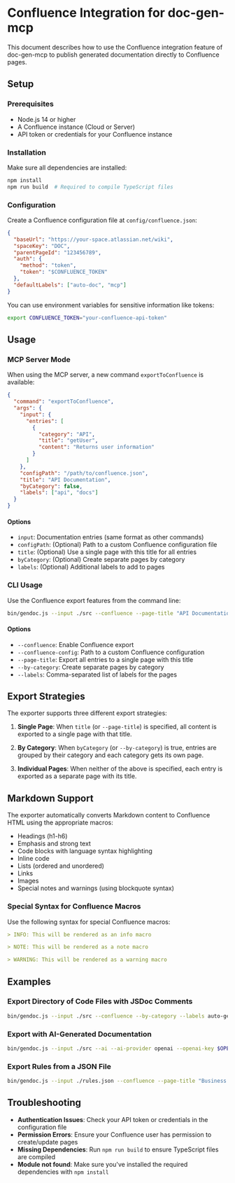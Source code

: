 # Confluence Integration for doc-gen-mcp

This document describes how to use the Confluence integration feature of doc-gen-mcp to publish generated documentation directly to Confluence pages.

## Setup

### Prerequisites

- Node.js 14 or higher
- A Confluence instance (Cloud or Server)
- API token or credentials for your Confluence instance

### Installation

Make sure all dependencies are installed:

```bash
npm install
npm run build  # Required to compile TypeScript files
```

### Configuration

Create a Confluence configuration file at `config/confluence.json`:

```json
{
  "baseUrl": "https://your-space.atlassian.net/wiki",
  "spaceKey": "DOC",
  "parentPageId": "123456789",
  "auth": {
    "method": "token",
    "token": "$CONFLUENCE_TOKEN"
  },
  "defaultLabels": ["auto-doc", "mcp"]
}
```

You can use environment variables for sensitive information like tokens:

```bash
export CONFLUENCE_TOKEN="your-confluence-api-token"
```

## Usage

### MCP Server Mode

When using the MCP server, a new command `exportToConfluence` is available:

```json
{
  "command": "exportToConfluence",
  "args": {
    "input": {
      "entries": [
        {
          "category": "API",
          "title": "getUser",
          "content": "Returns user information"
        }
      ]
    },
    "configPath": "/path/to/confluence.json",
    "title": "API Documentation",
    "byCategory": false,
    "labels": ["api", "docs"]
  }
}
```

#### Options

- `input`: Documentation entries (same format as other commands)
- `configPath`: (Optional) Path to a custom Confluence configuration file
- `title`: (Optional) Use a single page with this title for all entries
- `byCategory`: (Optional) Create separate pages by category
- `labels`: (Optional) Additional labels to add to pages

### CLI Usage

Use the Confluence export features from the command line:

```bash
bin/gendoc.js --input ./src --confluence --page-title "API Documentation" --labels api,docs
```

#### Options

- `--confluence`: Enable Confluence export
- `--confluence-config`: Path to a custom Confluence configuration
- `--page-title`: Export all entries to a single page with this title
- `--by-category`: Create separate pages by category
- `--labels`: Comma-separated list of labels for the pages

## Export Strategies

The exporter supports three different export strategies:

1. **Single Page**: When `title` (or `--page-title`) is specified, all content is exported to a single page with that title.

2. **By Category**: When `byCategory` (or `--by-category`) is true, entries are grouped by their category and each category gets its own page.

3. **Individual Pages**: When neither of the above is specified, each entry is exported as a separate page with its title.

## Markdown Support

The exporter automatically converts Markdown content to Confluence HTML using the appropriate macros:

- Headings (h1-h6)
- Emphasis and strong text
- Code blocks with language syntax highlighting
- Inline code
- Lists (ordered and unordered)
- Links
- Images
- Special notes and warnings (using blockquote syntax)

### Special Syntax for Confluence Macros

Use the following syntax for special Confluence macros:

```markdown
> INFO: This will be rendered as an info macro

> NOTE: This will be rendered as a note macro

> WARNING: This will be rendered as a warning macro
```

## Examples

### Export Directory of Code Files with JSDoc Comments

```bash
bin/gendoc.js --input ./src --confluence --by-category --labels auto-generated,api
```

### Export with AI-Generated Documentation

```bash
bin/gendoc.js --input ./src --ai --ai-provider openai --openai-key $OPENAI_API_KEY --confluence --page-title "API Documentation"
```

### Export Rules from a JSON File

```bash
bin/gendoc.js --input ./rules.json --confluence --page-title "Business Rules"
```

## Troubleshooting

- **Authentication Issues**: Check your API token or credentials in the configuration file
- **Permission Errors**: Ensure your Confluence user has permission to create/update pages
- **Missing Dependencies**: Run `npm run build` to ensure TypeScript files are compiled
- **Module not found**: Make sure you've installed the required dependencies with `npm install` 